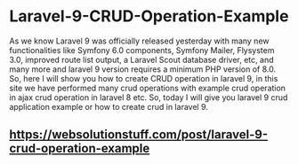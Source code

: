 # Laravel-9-CRUD-Operation-Example
As we know Laravel 9 was officially released yesterday with many new functionalities like Symfony 6.0 components, Symfony Mailer, Flysystem 3.0, improved route list output, a Laravel Scout database driver, etc, and many more and laravel 9 version requires a minimum PHP version of 8.0.  So, here I will show you how to create CRUD operation in laravel 9, in this site we have performed many crud operations with example crud operation in ajax crud operation in laravel 8 etc. So, today I will give you laravel 9 crud application example or how to create crud in laravel 9.
## https://websolutionstuff.com/post/laravel-9-crud-operation-example
